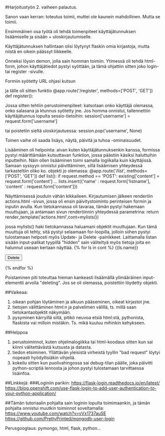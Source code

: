 #Harjoitustyön 2. vaiheen palautus.

Sanon vaan kerran: toteutus toimii, muttei ole kaunein mahdollinen. Mutta se toimii.

Ensimmäinen osa työtä oli tehdä toimenpiteet käyttäjätunnuksen lisäämiselle ja sisään + uloskirjautumiselle.

Käyttäjätunnuksen hallintaan olisi löytynyt flaskin omia kirjastoja, mutta niistä en oikein päässyt liikkeelle.

Onneksi löysin demon, jolla sain homman toimiin. Ytimessä oli tehdä html-form, johon käyttäjätiedot pystyi syöttään, ja tämä ohjattiin sitten joko login- tai register -sivulle.

Formiin syötetty URL ohjasi kutsun
<form method=POST action="{{ url_for('register') }}">

ja tälle oli sitten funktio
@app.route('/register', methods=['POST', 'GET'])
def register():

Jossa sitten tehtiin perustoimenpiteet: katsotaan onko käyttäjä olemassa, onko salasana ja ktunnus syötetty jne. Jos homma onnistui, tallennettiin käyttäjätunnus lopulta sessio-tietoihin:
session['username'] = request.form['username']

tai poistetiin sieltä uloskirjautuessa:
session.pop('username', None)

Toinen vaihe oli saada lisäys, näytä, päivitä ja tuhoa -ominaisuudet.

Lisääminen oli helpointa: aivan kuten käyttäjätunnuksenkin kanssa, formissa pystyi määrittämään kutsuttavan funktion, jossa päästiin käsiksi haluttuihin inputteihin. Näin ollen lisääminen toimi samalla logiikalla kuin käyttäjissä. Samaan syssyyn onnistui päivittäminen, sillä lisäämisen yhteydessä tarkasteltiin oliko ko. objekti jo olemassa:
@app.route('/list', methods=['POST', 'GET'])
def list():
    if request.method == 'POST':
      existing['content'] = request.form['content']
      ...
      lists.insert({'name' : request.form['listname'], 'content' : request.form['content']})

Näyttämisessä jouduin vähän kikkaileen. Kirjautumisen jälkeen renderöin actions.html -sivun, jossa oli ensin päivitystoiminto perinteisen formin ja inputin avulla. Kun tietokannassa oli tavaraa, tämän pystyi hakemaan muuttujaan, ja antamaan sivun renderöinnin yhteydessä parametrina:
return render_template('actions.html',cont=mylists())

jossa mylists() haki tietokannassa haluamani objektit muuttujaan. Kun tämä muuttuja oli tehty, sitä pystyi selaamaan for-loopilla, jolloin siihen pystyi tulostamaan helposti myös Update- ja Delete -painikkeet. Laittamalla listan sisään input-palikat tyypillä "hidden" sain väliteltyä myös tietoja joita en halunnut useaan kertaan näyttää.
{% for ls in cont %}
    {{ls.name}}
    <form method=POST action="{{ url_for('list') }}">
      <div class="form-group">
          <input type="hidden" class="form-control" name="listname" value="{{ls.name}}">
          <input type="hidden" class="form-control" name="deleting" value="true">
          <button type="submit" class="btn btn-primary btn-block">Delete</button>
      </div>
    </form>
{% endfor %}

Poistaminen piti toteuttaa hieman kankeasti lisäämällä ylimääräinen input-elementti arvolla "deleting". Jos se oli olemassa, poistettiin löydetty objekti.

##Vaikeaa:
1. oikean pohjan löytäminen ja alkuun pääseminen, oikeat kirjastot jne.
1. tietojen välittäminen html:n ja palvelimen välillä, ts. millä saan tietokantaobjektit näkymään.
1. pysyminen kärryillä siitä, pitikö neuvoa etsiä html:stä, pythonista, flaskista vai milloin mistäkin. Ts. mikä kuuluu mihinkin kehykseen.

##Helppoa
1. perustoiminnot, kuten ohjelmalogiikka tai html-koodaus sitten kun sai kiinni välitettävästä kutsusta ja datasta.
1. tiedon etsiminen. Yllättävän yleisistä virheistä tyyllin "bad request" löytyi nopeasti hyödyllisiäkin vihjeitä.
1. kokeilu sitten kun puolivahingossa sai debug-tilan päälle, joka päivitti python-scriptiä lennosta ja johon pystyi tulostamaan tarvittaessa lisäinfoa.

##Linkkejä:
###Loginiin parikin:
https://flask-login.readthedocs.io/en/latest/
https://blog.openshift.com/use-flask-login-to-add-user-authentication-to-your-python-application/

##Tämän tutoriaalin pohjalta sain loginin lopulta toimimaankin, ja tämän pohjalta onnistui muutkin toiminnot soveltamalla:
https://www.youtube.com/watch?v=vVx1737auSE
https://github.com/PrettyPrinted/mongodb-user-login

Perusgooglaus: pymongo, html, flask, python...
